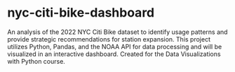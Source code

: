 # nyc-citi-bike-dashboard
An analysis of the 2022 NYC Citi Bike dataset to identify usage patterns and provide strategic recommendations for station expansion. This project utilizes Python, Pandas, and the NOAA API for data processing and will be visualized in an interactive dashboard. Created for the Data Visualizations with Python course.

